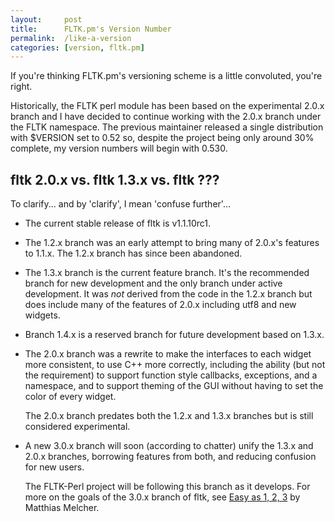 ```yaml
---
layout:     post
title:      FLTK.pm's Version Number
permalink:  /like-a-version
categories: [version, fltk.pm]
---
```

If you're thinking FLTK.pm's versioning scheme is a little convoluted, you're
right.

Historically, the FLTK perl module has been based on the experimental 2.0.x
branch and I have decided to continue working with the 2.0.x branch under the
FLTK namespace. The previous maintainer released a single distribution with
$VERSION set to 0.52 so, despite the project being only around 30% complete,
my version numbers will begin with 0.530.

## fltk 2.0.x vs. fltk 1.3.x vs. fltk ???

To clarify... and by 'clarify', I mean 'confuse further'...

* The current stable release of fltk is v1.1.10rc1.
* The 1.2.x branch was an early attempt to bring many of 2.0.x's features to
  1.1.x. The 1.2.x branch has since been abandoned.
* The 1.3.x branch is the current feature branch. It's the recommended branch
  for new development and the only branch under active development. It was
  <em>not</em> derived from the code in the 1.2.x branch but does include many
  of the features of 2.0.x including utf8 and new widgets.
* Branch 1.4.x is a reserved branch for future development based on 1.3.x.
* The 2.0.x branch was a rewrite to make the interfaces to each widget more
  consistent, to use C++ more correctly, including the ability (but not the
  requirement) to support function style callbacks, exceptions, and a
  namespace, and to support theming of the GUI without having to set the color
  of every widget.

  The 2.0.x branch predates both the 1.2.x and 1.3.x branches but is still
  considered experimental.
* A new 3.0.x branch will soon (according to chatter) unify the 1.3.x  and
  2.0.x branches, borrowing features from both, and reducing confusion for
  new users.

  The FLTK-Perl project will be following this branch as it develops. For more
  on the goals of the 3.0.x branch of fltk, see
  [Easy as 1, 2, 3](http://fltk.org/newsgroups.php?s20445+gfltk.general+v20449+T0)
  by Matthias Melcher.

